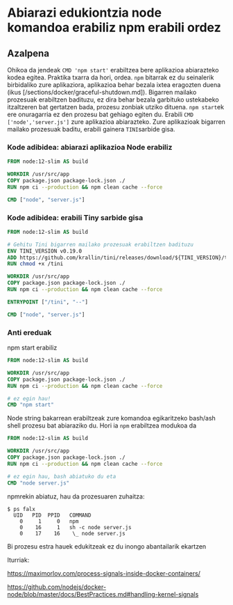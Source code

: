 # Abiarazi edukiontzia node komandoa erabiliz npm erabili ordez

## Azalpena

Ohikoa da jendeak `CMD 'npm start'` erabiltzea bere aplikazioa abiarazteko kodea egitea. Praktika txarra da hori, ordea. `npm` bitarrak ez du seinalerik birbidaliko zure aplikaziora, aplikazioa behar bezala ixtea eragozten duena (ikus [/sections/docker/graceful-shutdown.md]). Bigarren mailako prozesuak  erabiltzen badituzu, ez dira behar bezala garbituko ustekabeko itzaltzeren bat gertatzen bada, prozesu zonbiak utziko dituena. `npm start`ek ere onuragarria ez den prozesu bat gehiago egiten du. Erabili `CMD ['node','server.js']` zure aplikazioa abiarazteko. Zure aplikazioak bigarren mailako prozesuak baditu, erabili gainera `TINI`sarbide gisa.

### Kode adibidea: abiarazi aplikazioa Node erabiliz

```dockerfile
FROM node:12-slim AS build

WORKDIR /usr/src/app
COPY package.json package-lock.json ./
RUN npm ci --production && npm clean cache --force

CMD ["node", "server.js"]
```

### Kode adibidea: erabili Tiny sarbide gisa

```dockerfile
FROM node:12-slim AS build

# Gehitu Tini bigarren mailako prozesuak erabiltzen badituzu
ENV TINI_VERSION v0.19.0
ADD https://github.com/krallin/tini/releases/download/${TINI_VERSION}/tini /tini
RUN chmod +x /tini

WORKDIR /usr/src/app
COPY package.json package-lock.json ./
RUN npm ci --production && npm clean cache --force

ENTRYPOINT ["/tini", "--"]

CMD ["node", "server.js"]
```

### Anti ereduak

npm start erabiliz

```dockerfile
FROM node:12-slim AS build

WORKDIR /usr/src/app
COPY package.json package-lock.json ./
RUN npm ci --production && npm clean cache --force

# ez egin hau!
CMD "npm start"
```
Node string bakarrean erabiltzeak zure komandoa egikaritzeko bash/ash shell prozesu bat abiaraziko du. Hori ia `npm` erabiltzea modukoa da

```dockerfile
FROM node:12-slim AS build

WORKDIR /usr/src/app
COPY package.json package-lock.json ./
RUN npm ci --production && npm clean cache --force

# ez egin hau, bash abiatuko du eta
CMD "node server.js"
```

npmrekin abiatuz, hau da prozesuaren zuhaitza:

```console
$ ps falx
  UID   PID  PPID   COMMAND
    0     1     0   npm
    0    16     1   sh -c node server.js
    0    17    16    \_ node server.js
```

Bi prozesu estra hauek edukitzeak ez du inongo abantailarik ekartzen

Iturriak:

https://maximorlov.com/process-signals-inside-docker-containers/

https://github.com/nodejs/docker-node/blob/master/docs/BestPractices.md#handling-kernel-signals
